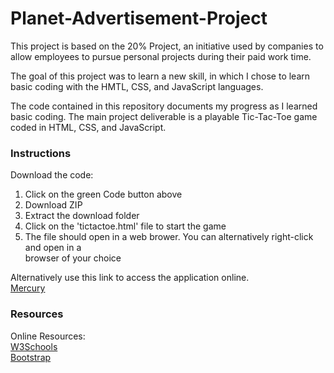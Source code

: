 # Planet-Advertisement-Project

This project is based on the 20% Project, an initiative used by companies to allow employees to pursue personal projects during their paid work time.

The goal of this project was to learn a new skill, in which I chose to learn basic coding with the HMTL, CSS, and JavaScript languages.

The code contained in this repository documents my progress as I learned basic coding. The main project deliverable is a playable Tic-Tac-Toe game coded in HTML, CSS, and JavaScript.

### Instructions

Download the code:

1. Click on the green Code button above
2. Download ZIP
3. Extract the download folder
4. Click on the 'tictactoe.html' file to start the game
5. The file should open in a web brower. You can alternatively right-click and open in a  
browser of your choice

Alternatively use this link to access the application online.  
[Mercury](https://codepen.io/eggrollcat/pen/rNLLyeP)

### Resources

Online Resources:  
[W3Schools](https://www.w3schools.com/)  
[Bootstrap](https://getbootstrap.com/)

